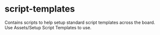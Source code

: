 # script-templates
 Contains scripts to help setup standard script templates across the board. Use Assets/Setup Script Templates to use.
